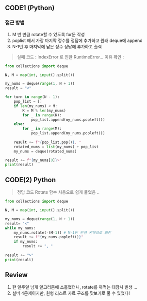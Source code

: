 
## CODE1 (Python)

### 접근 방법
1. M 번 만큼 rotate할 수 있도록 for문 작성
2. poplist 에서 가장 마지막 정수를 정답에 추가하고 원래 deque에 append
3. N-1번 후 마지막에 남은 정수 정답에 추가하고 출력

> 실패 코드 : IndexError 로 인한 RuntimeError...
> 이유 확인 : 

```python
from collections import deque

N, M = map(int, input().split())

my_nums = deque(range(1, N + 1))
result = "<"

for turn in range(N - 1):
    pop_list = []
    if len(my_nums) < M:
        K = M % len(my_nums)
        for _ in range(K):
            pop_list.append(my_nums.popleft())
    else:
        for _ in range(M):
            pop_list.append(my_nums.popleft())
    
    result += f"{pop_list.pop()}, "
    rotated_nums = list(my_nums) + pop_list
    my_nums = deque(rotated_nums)

result += f"{my_nums[0]}>"
print(result)

```

## CODE(2) Python
> 정답 코드
> Rotate 함수 사용으로 쉽게 풀었음 .. 

``` python 
from collections import deque

N, M = map(int, input().split())

my_nums = deque(range(1, N + 1))
result= "<"
while my_nums:
    my_nums.rotate(-(M-1)) # M-1번 만큼 왼쪽으로 회전
    result += f"{my_nums.popleft()}"
    if my_nums:
        result += ", "
        
result += ">"
print(result)
```

## Review

1. 한 일주일 넘게 알고리즘에 소홀했더니, rotate를 까먹는 대참사 발생 ...
2. 실버 4문제이지만, 원형 리스트 자료 구조를 맛보기로 풀 수 있었다!